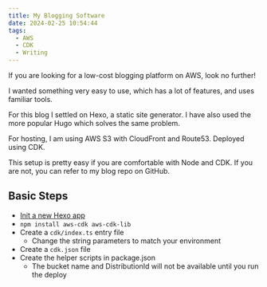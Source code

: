 ```yaml
---
title: My Blogging Software
date: 2024-02-25 10:54:44
tags:
  - AWS
  - CDK
  - Writing
---
```


If you are looking for a low-cost blogging platform on AWS, look no further!

I wanted something very easy to use, which has a lot of features, and uses familiar tools.

For this blog I settled on Hexo, a static site generator. I have also used the more popular Hugo which solves the same problem.

For hosting, I am using AWS S3 with CloudFront and Route53. Deployed using CDK.

This setup is pretty easy if you are comfortable with Node and CDK. If you are not, you can refer to my blog repo on GitHub.

## Basic Steps

- [Init a new Hexo app](https://hexo.io/docs/index.html)
- `npm install aws-cdk aws-cdk-lib`
- Create a `cdk/index.ts` entry file
  - Change the string parameters to match your environment
- Create a `cdk.json` file
- Create the helper scripts in package.json
  - The bucket name and DistributionId will not be available until you run the deploy
